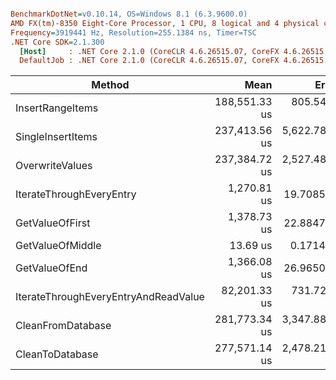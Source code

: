 ``` ini

BenchmarkDotNet=v0.10.14, OS=Windows 8.1 (6.3.9600.0)
AMD FX(tm)-8350 Eight-Core Processor, 1 CPU, 8 logical and 4 physical cores
Frequency=3919441 Hz, Resolution=255.1384 ns, Timer=TSC
.NET Core SDK=2.1.300
  [Host]     : .NET Core 2.1.0 (CoreCLR 4.6.26515.07, CoreFX 4.6.26515.06), 64bit RyuJIT
  DefaultJob : .NET Core 2.1.0 (CoreCLR 4.6.26515.07, CoreFX 4.6.26515.06), 64bit RyuJIT


```
|                               Method |          Mean |         Error |        StdDev |
|------------------------------------- |--------------:|--------------:|--------------:|
|                     InsertRangeItems | 188,551.33 us |   805.5416 us |   628.9138 us |
|                    SingleInsertItems | 237,413.56 us | 5,622.7801 us | 6,249.7046 us |
|                      OverwriteValues | 237,384.72 us | 2,527.4861 us | 2,240.5503 us |
|             IterateThroughEveryEntry |   1,270.81 us |    19.7085 us |    18.4354 us |
|                      GetValueOfFirst |   1,378.73 us |    22.8847 us |    21.4063 us |
|                     GetValueOfMiddle |      13.69 us |     0.1714 us |     0.1603 us |
|                        GetValueOfEnd |   1,366.08 us |    26.9650 us |    25.2231 us |
| IterateThroughEveryEntryAndReadValue |  82,201.33 us |   731.7281 us |   684.4588 us |
|                    CleanFromDatabase | 281,773.34 us | 3,347.8844 us | 3,131.6128 us |
|                      CleanToDatabase | 277,571.14 us | 2,478.2186 us | 2,318.1270 us |

